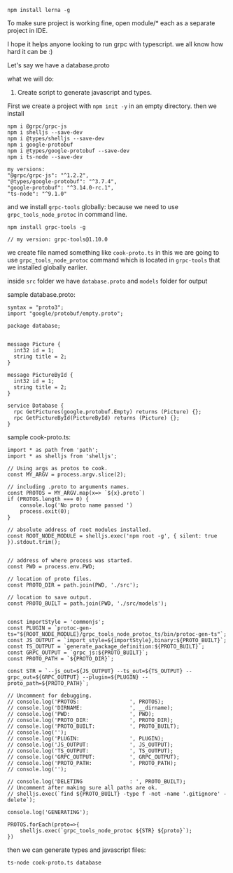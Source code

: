     
    
    npm install lerna -g


To make sure project is working fine, open module/* each as a separate project in IDE.


I hope it helps anyone looking to run grpc with typescript.
we all know how hard it can be :)

Let's say we have a database.proto 

what we will do:
1. Create script to generate javascript and types.

First we create a project with `npm init -y` in an empty directory.
then we install
```
npm i @grpc/grpc-js
npm i shelljs --save-dev
npm i @types/shelljs --save-dev
npm i google-protobuf
npm i @types/google-protobuf --save-dev
npm i ts-node --save-dev

my versions: 
"@grpc/grpc-js": "^1.2.2",
"@types/google-protobuf": "^3.7.4",
"google-protobuf": "^3.14.0-rc.1",
"ts-node": "^9.1.0"
```

and we install `grpc-tools` globally: because we need to use `grpc_tools_node_protoc` in command line.
```
npm install grpc-tools -g

// my version: grpc-tools@1.10.0
```
we create file named something like `cook-proto.ts` in this we are going to use `grpc_tools_node_protoc` command which is located in `grpc-tools` that we installed globally earlier.

inside `src` folder we have `database.proto` and `models` folder for output

sample database.proto: 
```
syntax = "proto3";
import "google/protobuf/empty.proto";

package database;


message Picture {
  int32 id = 1;
  string title = 2;
}

message PictureById {
  int32 id = 1;
  string title = 2;
}

service Database {
  rpc GetPictures(google.protobuf.Empty) returns (Picture) {};
  rpc GetPictureById(PictureById) returns (Picture) {};
}

```


sample cook-proto.ts: 
```
import * as path from 'path';
import * as shelljs from 'shelljs';

// Using args as protos to cook.
const MY_ARGV = process.argv.slice(2);

// including .proto to arguments names.
const PROTOS = MY_ARGV.map(x=> `${x}.proto`)
if (PROTOS.length === 0) {
    console.log('No proto name passed ')
    process.exit(0);
}

// absolute address of root modules installed.
const ROOT_NODE_MODULE = shelljs.exec('npm root -g', { silent: true }).stdout.trim();


// address of where process was started. 
const PWD = process.env.PWD;

// location of proto files.
const PROTO_DIR = path.join(PWD, './src');

// location to save output.
const PROTO_BUILT = path.join(PWD, './src/models');


const importStyle = 'commonjs';
const PLUGIN = `protoc-gen-ts="${ROOT_NODE_MODULE}/grpc_tools_node_protoc_ts/bin/protoc-gen-ts"`;
const JS_OUTPUT = `import_style=${importStyle},binary:${PROTO_BUILT}`;
const TS_OUTPUT = `generate_package_definition:${PROTO_BUILT}`;
const GRPC_OUTPUT = `grpc_js:${PROTO_BUILT}`;
const PROTO_PATH = `${PROTO_DIR}`;

const STR = `--js_out=${JS_OUTPUT} --ts_out=${TS_OUTPUT} --grpc_out=${GRPC_OUTPUT} --plugin=${PLUGIN} --proto_path=${PROTO_PATH}`;

// Uncomment for debugging.
// console.log('PROTOS:                ', PROTOS);
// console.log('DIRNAME:               ', __dirname);
// console.log('PWD:                   ', PWD);
// console.log('PROTO_DIR:             ', PROTO_DIR);
// console.log('PROTO_BUILT:           ', PROTO_BUILT);
// console.log('');
// console.log('PLUGIN:                ', PLUGIN);
// console.log('JS_OUTPUT:             ', JS_OUTPUT);
// console.log('TS_OUTPUT:             ', TS_OUTPUT);
// console.log('GRPC_OUTPUT:           ', GRPC_OUTPUT);
// console.log('PROTO_PATH:            ', PROTO_PATH);
// console.log('');

// console.log('DELETING               : ', PROTO_BUILT);
// Uncomment after making sure all paths are ok.
// shelljs.exec(`find ${PROTO_BUILT} -type f -not -name '.gitignore' -delete`);

console.log('GENERATING');

PROTOS.forEach(proto=>{
    shelljs.exec(`grpc_tools_node_protoc ${STR} ${proto}`);
})
```
then we can generate types and javascript files: 

```
ts-node cook-proto.ts database
```
